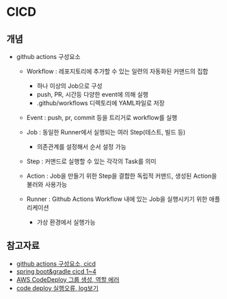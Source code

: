 # CICD
## 개념
- github actions 구성요소
	- Workflow : 레포지토리에 추가할 수 있는 일련의 자동화된 커맨드의 집합
		- 하나 이상의 Job으로 구성
		- push, PR, 시간등 다양한 event에 의해 실행
		- .github/workflows 디렉토리에 YAML파일로 저장
	
	- Event : push, pr, commit 등을 트리거로 workflow를 실행
	- Job : 동일한 Runner에서 실행되는 여러 Step(테스트, 빌드 등)
		- 의존관계를 설정해서 순서 설정 가능
	
	- Step : 커맨드로 실행할 수 있는 각각의 Task를 의미

	- Action : Job을 만들기 위한 Step을 결합한 독립적 커맨드, 생성된 Action을 불러와 사용가능

	- Runner : Github Actions Workflow 내에 있는 Job을 실행시키기 위한 애플리케이션
		- 가상 환경에서 실행가능



## 참고자료
- [github actions 구성요소, cicd](https://ji5485.github.io/post/2021-06-06/build-ci-cd-pipeline-using-github-actions/)
- [spring boot&gradle cicd 1~4](https://stalker5217.netlify.app/devops/github-action-aws-ci-cd-1/)
- [AWS CodeDeploy 그룹 생성, 역할 에러](https://velog.io/@16fekim/AWS-CodeDeploy-%EA%B7%B8%EB%A3%B9-%EC%83%9D%EC%84%B1-%EC%97%AD%ED%95%A0-%EC%97%90%EB%9F%AC)
- [code deploy 실행오류, log보기 ](https://sarc.io/index.php/aws/1327)

